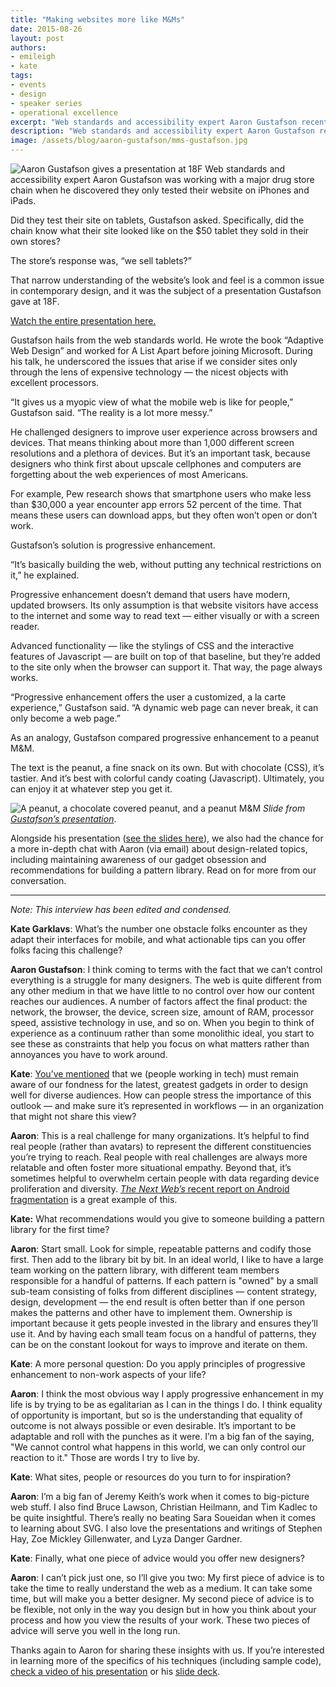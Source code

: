 ```yaml
---
title: "Making websites more like M&Ms"
date: 2015-08-26
layout: post
authors:
- emileigh
- kate
tags:
- events
- design
- speaker series
- operational excellence
excerpt: "Web standards and accessibility expert Aaron Gustafson recently came to 18F to speak about progressive enhancement and to challenge designers to improve user experience across browsers and devices."
description: "Web standards and accessibility expert Aaron Gustafson recently came to 18F to speak about progressive enhancement and to challenge designers to improve user experience across browsers and devices."
image: /assets/blog/aaron-gustafson/mms-gustafson.jpg
---
```

![Aaron Gustafson gives a presentation at 18F]({{site.baseurl}}/assets/blog/aaron-gustafson/gustafson.jpg)
Web standards and accessibility expert Aaron Gustafson was working with
a major drug store chain when he discovered they only tested their
website on iPhones and iPads.

Did they test their site on tablets, Gustafson asked. Specifically, did
the chain know what their site looked like on the $50 tablet they sold
in their own stores?

The store’s response was, “we sell tablets?”

That narrow understanding of the website’s look and feel is a common
issue in contemporary design, and it was the subject of a presentation
Gustafson gave at 18F.

[Watch the entire presentation here.](https://youtu.be/Fu1L34TLUHM)

Gustafson hails from the web standards world. He wrote the book
“Adaptive Web Design” and worked for A List Apart before joining
Microsoft. During his talk, he underscored the issues that arise if we
consider sites only through the lens of expensive technology — the
nicest objects with excellent processors.

“It gives us a myopic view of what the mobile web is like for people,”
Gustafson said. “The reality is a lot more messy.”

He challenged designers to improve user experience across browsers and
devices. That means thinking about more than 1,000 different screen
resolutions and a plethora of devices. But it’s an important task,
because designers who think first about upscale cellphones and computers
are forgetting about the web experiences of most Americans.

For example, Pew research shows that smartphone users who make less than
$30,000 a year encounter app errors 52 percent of the time. That means
these users can download apps, but they often won’t open or don’t work.

Gustafson’s solution is progressive enhancement.

“It’s basically building the web, without putting any technical
restrictions on it,” he explained.

Progressive enhancement doesn’t demand that users have modern, updated
browsers. Its only assumption is that website visitors have access to
the internet and some way to read text — either visually or with a
screen reader.

Advanced functionality — like the stylings of CSS and the interactive
features of Javascript — are built on top of that baseline, but they’re
added to the site only when the browser can support it. That way, the
page always works.

“Progressive enhancement offers the user a customized, a la carte
experience,” Gustafson said. “A dynamic web page can never break, it can
only become a web page.”

As an analogy, Gustafson compared progressive enhancement to a peanut
M&M.

The text is the peanut, a fine snack on its own. But with chocolate
(CSS), it’s tastier. And it’s best with colorful candy coating
(Javascript). Ultimately, you can enjoy it at whatever step you get it.

![A peanut, a chocolate covered peanut, and a peanut M&M]({{site.baseurl}}/assets/blog/aaron-gustafson/mms-gustafson.jpg)
*Slide from [Gustafson’s
presentation](http://www.slideshare.net/AaronGustafson/beyond-responsive-18f-2015)*.

Alongside his presentation ([see the slides
here](http://www.slideshare.net/AaronGustafson/beyond-responsive-18f-2015)),
we also had the chance for a more in-depth chat with Aaron (via email)
about design-related topics, including maintaining awareness of our
gadget obsession and recommendations for building a pattern library.
Read on for more from our conversation.

***

*Note: This interview has been edited and condensed.*

**Kate Garklavs**: What’s the number one obstacle folks encounter as
they adapt their interfaces for mobile, and what actionable tips can you
offer folks facing this challenge?

**Aaron Gustafson**: I think coming to terms with the fact that we can’t
control everything is a struggle for many designers. The web is quite
different from any other medium in that we have little to no control
over how our content reaches our audiences. A number of factors affect
the final product: the network, the browser, the device, screen size,
amount of RAM, processor speed, assistive technology in use, and so on.
When you begin to think of experience as a continuum rather than some
monolithic ideal, you start to see these as constraints that help you
focus on what matters rather than annoyances you have to work around.

**Kate**: [You’ve
mentioned](http://webstandardssherpa.com/ask-the-sherpas/apple-products-and-mobile-assumptions)
that we (people working in tech) must remain aware of our fondness for
the latest, greatest gadgets in order to design well for diverse
audiences. How can people stress the importance of this outlook — and
make sure it’s represented in workflows — in an organization that might
not share this view?

**Aaron**: This is a real challenge for many organizations. It’s helpful
to find real people (rather than avatars) to represent the different
constituencies you’re trying to reach. Real people with real challenges
are always more relatable and often foster more situational empathy.
Beyond that, it’s sometimes helpful to overwhelm certain people with
data regarding device proliferation and diversity. [*The Next
Web’s*
recent report on Android
fragmentation](http://thenextweb.com/insider/2015/08/05/this-is-what-android-fragmentation-looks-like-in-2015/)
is a great example of this.

**Kate:** What recommendations would you give to someone building a
pattern library for the first time?

**Aaron**: Start small. Look for simple, repeatable patterns and codify
those first. Then add to the library bit by bit. In an ideal world, I
like to have a large team working on the pattern library, with different
team members responsible for a handful of patterns. If each pattern is
"owned" by a small sub-team consisting of folks from different
disciplines — content strategy, design, development — the end result is
often better than if one person makes the patterns and other have to
implement them. Ownership is important because it gets people invested
in the library and ensures they’ll use it. And by having each small team
focus on a handful of patterns, they can be on the constant lookout for
ways to improve and iterate on them.

**Kate**: A more personal question: Do you apply principles of
progressive enhancement to non-work aspects of your life?

**Aaron**: I think the most obvious way I apply progressive enhancement
in my life is by trying to be as egalitarian as I can in the things I
do. I think equality of opportunity is important, but so is the
understanding that equality of outcome is not always possible or even
desirable. It’s important to be adaptable and roll with the punches as
it were. I’m a big fan of the saying, "We cannot control what happens in
this world, we can only control our reaction to it." Those are words I
try to live by.

**Kate**: What sites, people or resources do you turn to for
inspiration?

**Aaron**: I’m a big fan of Jeremy Keith’s work when it comes to
big-picture web stuff. I also find Bruce Lawson, Christian Heilmann, and
Tim Kadlec to be quite insightful. There’s really no beating Sara
Soueidan when it comes to learning about SVG. I also love the
presentations and writings of Stephen Hay, Zoe Mickley Gillenwater, and
Lyza Danger Gardner.

**Kate**: Finally, what one piece of advice would you offer new
designers?

**Aaron**: I can’t pick just one, so I’ll give you two: My first piece
of advice is to take the time to really understand the web as a medium.
It can take some time, but will make you a better designer. My second
piece of advice is to be flexible, not only in the way you design but in
how you think about your process and how you view the results of your
work. These two pieces of advice will serve you well in the long run.

Thanks again to Aaron for sharing these insights with us. If you’re
interested in learning more of the specifics of his techniques
(including sample code), [check a video of his
presentation](https://www.youtube.com/watch?v=Fu1L34TLUHM) or his
[slide deck](http://is.gd/beyond_responsive_18F).
